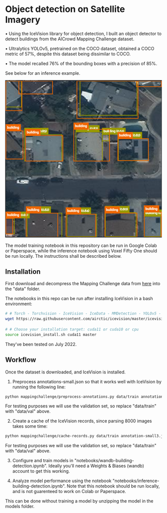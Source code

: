 # Object detection on Satellite Imagery

• Using the IceVision library for object detection, I built an object detector to detect buildings from the AICrowd Mapping Challenge dataset.

• Ultralytics YOLOv5, pretrained on the COCO dataset, obtained a COCO metric of 57%, despite this dataset being dissimilar to COCO.

• The model recalled 76% of the bounding boxes with a precision of 85%.

See below for an inference example.

![Inference example](assets/inference-example.png)

The model training notebook in this repository can be run in Google Colab or Paperspace, while the inference notebook using Voxel Fifty One should be run locally.
The instructions shall be described below.

## Installation

First download and decompress the Mapping Challenge data from [here](https://www.aicrowd.com/challenges/mapping-challenge) into the "data" folder.

The notebooks in this repo can be run after installing IceVision in a bash environment:

```bash
# # Torch - Torchvision - IceVision - IceData - MMDetection - YOLOv5 - EfficientDet Installation
wget https://raw.githubusercontent.com/airctic/icevision/master/icevision_install.sh

# # Choose your installation target: cuda11 or cuda10 or cpu
source icevision_install.sh cuda11 master
```

They've been tested on July 2022.

## Workflow

Once the dataset is downloaded, and IceVision is installed. 

1. Preprocess annotations-small.json so that it works well with IceVision by running the following line:

```bash
python mappingchallenge/preprocess-annotations.py data/train annotation-small.json annotation-small3.json
```

For testing purposes we will use the validation set, so replace "data/train" with "data/val" above.

2. Create a cache of the IceVision records, since parsing 8000 images takes some time:

```bash
python mappingchallenge/cache-records.py data/train annotation-small3.json cache-records3.p
```

For testing purposes we will use the validation set, so replace "data/train" with "data/val" above.

3. Configure and train models in "notebooks/wandb-building-detection.ipynb". Ideally you'll need a Weights & Biases (wandb)
   account to get this working.

4. Analyze model performance using the notebook "notebooks/inference-building-detection.ipynb". Note that this notebook should be run locally,
   and is not guarenteed to work on Colab or Paperspace.

This can be done without training a model by unzipping the model in the models folder.

